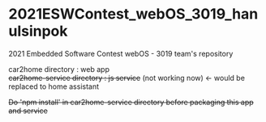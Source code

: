# 2021ESWContest_webOS_3019_hanulsinpok
2021 Embedded Software Contest webOS - 3019 team's repository

car2home directory : web app<br>
<del>car2home-service directory : js service</del> (not working now) <- would be replaced to home assistant

<del>Do 'npm install' in car2home-service directory before packaging this app and service</del>

